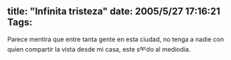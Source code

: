 title: "Infinita tristeza"
date: 2005/5/27 17:16:21
Tags: 
---
Parece mentira que entre tanta gente en esta ciudad, no tenga a nadie
con quien compartir la vista desde mi casa, este sᢡdo al mediodía.<br/><br/><br/>
